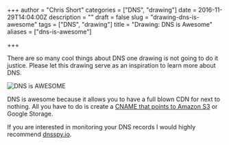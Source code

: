 +++
author = "Chris Short"
categories = ["DNS", "drawing"]
date = 2016-11-29T14:04:00Z
description = ""
draft = false
slug = "drawing-dns-is-awesome"
tags = ["DNS", "drawing"]
title = "Drawing: DNS is Awesome"
aliases = ["dns-is-awesome"]

+++

There are so many cool things about DNS one drawing is not going to do it justice. Please let this drawing serve as an inspiration to learn more about DNS.

![DNS is AWESOME](https://cdn.chrisshort.net/drawings/DNS-is-AWESOME.png)

DNS is awesome because it allows you to have a full blown CDN for next to nothing. All you have to do is create a [CNAME that points to Amazon S3](/low-cost-content-delivery-network-cdn/) or Google Storage.

If you are interested in monitoring your DNS records I would highly recommend [dnsspy.io](https://dnsspy.io/).

<script async src="//pagead2.googlesyndication.com/pagead/js/adsbygoogle.js"></script>  
<!-- chrisshort.net Responsive -->  
<ins class="adsbygoogle"  
     style="display:block"
     data-ad-client="ca-pub-8972983586873269"
     data-ad-slot="1297095894"
     data-ad-format="auto"></ins>
<script>  
(adsbygoogle = window.adsbygoogle || []).push({});
</script>
